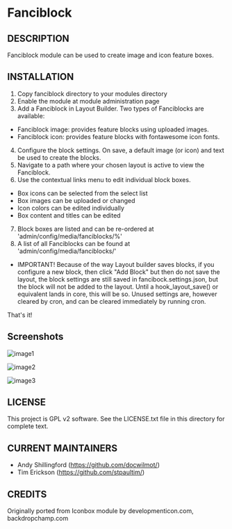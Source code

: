 Fanciblock
==========

DESCRIPTION
-----------
Fanciblock module can be used to create image and icon feature boxes.

INSTALLATION
------------
1. Copy fanciblock directory to your modules directory
2. Enable the module at module administration page
3. Add a Fanciblock in Layout Builder. Two types of Fanciblocks are available:
 - Fanciblock image: provides feature blocks using uploaded images.
 - Fanciblock icon: provides feature blocks with fontawesome icon fonts.
4. Configure the block settings. On save, a default image (or icon) and text 
   be used to create the blocks. 
5. Navigate to a path where your chosen layout is active to view the Fanciblock.
6. Use the contextual links menu to edit individual block boxes.
 - Box icons can be selected from the select list
 - Box images can be uploaded or changed
 - Icon colors can be edited individually
 - Box content and titles can be edited
7. Block boxes are listed and can be re-ordered at 'admin/config/media/fanciblocks/%'
8. A list of all Fanciblocks can be found at 'admin/config/media/fanciblocks/'
 - IMPORTANT! Because of the way Layout builder saves blocks, if you configure
   a new block, then click "Add Block" but then do not save the layout, the 
   block settings are still saved in fancibock.settings.json, but the block will
   not be added to the layout.
   Until a hook_layout_save() or equivalent lands in core, this will be so.
   Unused settings are, however cleared by cron, and can be cleared immediately
   by running cron.

That's it!

Screenshots
-----------

![image1](/../image-branch/screenshots/capture.png?raw=true "")

![image2](/../image-branch/screenshots/capture2.png?raw=true "")

![image3](/../image-branch/screenshots/capture3.png?raw=true "")

LICENSE
---------------    

This project is GPL v2 software. See the LICENSE.txt file in this directory 
for complete text.

CURRENT MAINTAINERS
---------------    

- Andy Shillingford (https://github.com/docwilmot/)
- Tim Erickson (https://github.com/stpaultim/)

CREDITS   
--------------- 

Originally ported from Iconbox module by developmenticon.com, backdropchamp.com
